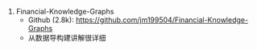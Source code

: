 1. Financial-Knowledge-Graphs
    - Github (2.8k): https://github.com/jm199504/Financial-Knowledge-Graphs
    - 从数据导构建讲解很详细